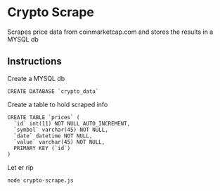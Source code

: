 # Crypto Scrape

Scrapes price data from coinmarketcap.com and stores the results in a MYSQL db

## Instructions
Create a MYSQL db

```
CREATE DATABASE `crypto_data`
```

Create a table to hold scraped info

```
CREATE TABLE `prices` (
  `id` int(11) NOT NULL AUTO_INCREMENT,
  `symbol` varchar(45) NOT NULL,
  `date` datetime NOT NULL,
  `value` varchar(45) NOT NULL,
  PRIMARY KEY (`id`)
)
```

Let er rip

```
node crypto-scrape.js
```
